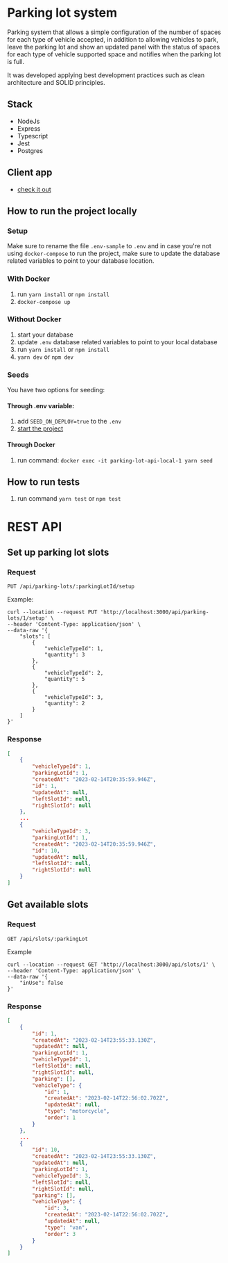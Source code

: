 # Parking lot system

Parking system that allows a simple configuration of the number of spaces for each type of vehicle accepted, in addition to allowing vehicles to park, leave the parking lot and show an updated panel with the status of spaces for each type of vehicle supported space and notifies when the parking lot is full.

It was developed applying best development practices such as clean architecture and SOLID principles.

## Stack

- NodeJs
- Express
- Typescript
- Jest
- Postgres

## Client app

- [check it out](https://github.com/MariSpirandelli/parking-lot-app)

## How to run the project locally

### Setup

Make sure to rename the file `.env-sample` to `.env` and in case you're not using `docker-compose` to run the project, make sure to update the database related variables to point to your database location.

### With Docker

1. run ```yarn install``` or ```npm install```
1. ```docker-compose up```

### Without Docker

1. start your database
1. update `.env` database related variables to point to your local database
1. run ```yarn install``` or ```npm install```
1. ```yarn dev``` or ```npm dev```

### Seeds

You have two options for seeding:

#### Through .env variable:

1. add `SEED_ON_DEPLOY=true` to the `.env`
1. [start the project](#how-to-run-the-project-locally)

#### Through Docker

1. run command: ```docker exec -it parking-lot-api-local-1 yarn seed```

## How to run tests

1. run command `yarn test` or `npm test`

# REST API

## Set up parking lot slots

### Request

`PUT /api/parking-lots/:parkingLotId/setup`

Example:

```curl
curl --location --request PUT 'http://localhost:3000/api/parking-lots/1/setup' \
--header 'Content-Type: application/json' \
--data-raw '{
    "slots": [
        {
            "vehicleTypeId": 1,
            "quantity": 3
        },
        {
            "vehicleTypeId": 2,
            "quantity": 5
        },
        {
            "vehicleTypeId": 3,
            "quantity": 2
        }
    ]
}'
```

### Response

```json
[
    {
        "vehicleTypeId": 1,
        "parkingLotId": 1,
        "createdAt": "2023-02-14T20:35:59.946Z",
        "id": 1,
        "updatedAt": null,
        "leftSlotId": null,
        "rightSlotId": null
    },
    ...
    {
        "vehicleTypeId": 3,
        "parkingLotId": 1,
        "createdAt": "2023-02-14T20:35:59.946Z",
        "id": 10,
        "updatedAt": null,
        "leftSlotId": null,
        "rightSlotId": null
    }
]
```

## Get available slots

### Request

`GET /api/slots/:parkingLot`

Example

```curl
curl --location --request GET 'http://localhost:3000/api/slots/1' \
--header 'Content-Type: application/json' \
--data-raw '{
    "inUse": false
}'
```

### Response

```json
[
    {
        "id": 1,
        "createdAt": "2023-02-14T23:55:33.130Z",
        "updatedAt": null,
        "parkingLotId": 1,
        "vehicleTypeId": 1,
        "leftSlotId": null,
        "rightSlotId": null,
        "parking": [],
        "vehicleType": {
            "id": 1,
            "createdAt": "2023-02-14T22:56:02.702Z",
            "updatedAt": null,
            "type": "motorcycle",
            "order": 1
        }
    },
    ...
    {
        "id": 10,
        "createdAt": "2023-02-14T23:55:33.130Z",
        "updatedAt": null,
        "parkingLotId": 1,
        "vehicleTypeId": 3,
        "leftSlotId": null,
        "rightSlotId": null,
        "parking": [],
        "vehicleType": {
            "id": 3,
            "createdAt": "2023-02-14T22:56:02.702Z",
            "updatedAt": null,
            "type": "van",
            "order": 3
        }
    }
]

```